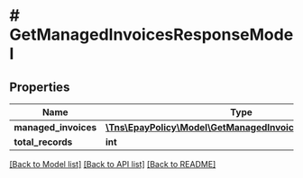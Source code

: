 # # GetManagedInvoicesResponseModel

## Properties

Name | Type | Description | Notes
------------ | ------------- | ------------- | -------------
**managed_invoices** | [**\Tns\\EpayPolicy\Model\GetManagedInvoiceResponseModel[]**](GetManagedInvoiceResponseModel.md) |  | [optional]
**total_records** | **int** |  | [optional]

[[Back to Model list]](../../README.md#models) [[Back to API list]](../../README.md#endpoints) [[Back to README]](../../README.md)
